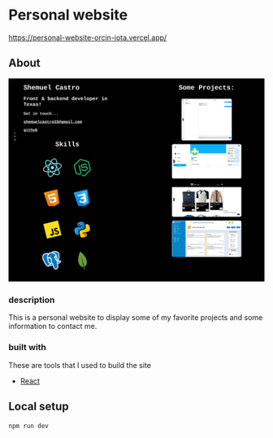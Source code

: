 # Personal website


https://personal-website-orcin-iota.vercel.app/
## About
<div align="center">
  <img src="src/assets/screen_shot.png">
</div>

### description
This is a personal website to display some of my favorite projects and some information to contact me.


### built with
These are tools that I used to build the site

<ul>
  <li>
    <a href="https://react.dev/">React</a>
</ul>

## Local setup

```sh
npm run dev
```
